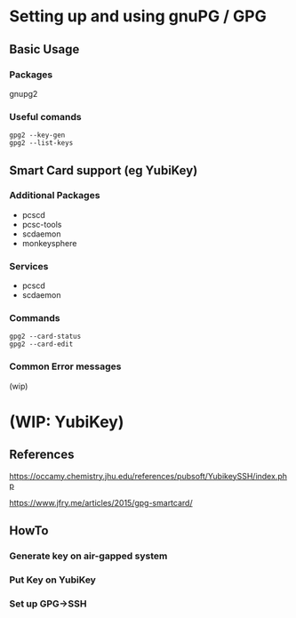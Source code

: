 # Setting up and using gnuPG / GPG
## Basic Usage
### Packages
gnupg2


### Useful comands
```
gpg2 --key-gen
gpg2 --list-keys
```

## Smart Card support (eg YubiKey)
### Additional Packages
- pcscd
- pcsc-tools
- scdaemon
- monkeysphere

### Services
- pcscd
- scdaemon

### Commands
```
gpg2 --card-status
gpg2 --card-edit
```

### Common Error messages
(wip)

# (WIP: YubiKey)
## References
https://occamy.chemistry.jhu.edu/references/pubsoft/YubikeySSH/index.php

https://www.jfry.me/articles/2015/gpg-smartcard/

## HowTo
### Generate key on air-gapped system
### Put Key on YubiKey
### Set up GPG->SSH
